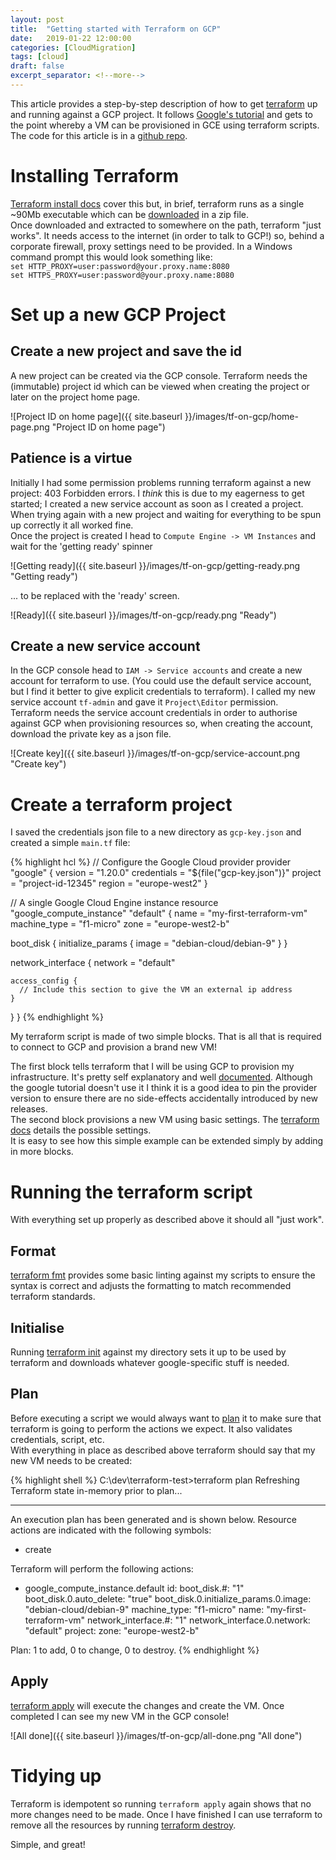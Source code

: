```yaml
---
layout: post
title:  "Getting started with Terraform on GCP"
date:   2019-01-22 12:00:00
categories: [CloudMigration]
tags: [cloud]
draft: false
excerpt_separator: <!--more-->
---
```


This article provides a step-by-step description of how to get [terraform](https://www.hashicorp.com/products/terraform) up and running against a GCP project. It follows [Google's tutorial](https://cloud.google.com/community/tutorials/getting-started-on-gcp-with-terraform) and gets to the point whereby a VM can be provisioned in GCE using terraform scripts. The code for this article is in a [github repo](https://github.com/MorganPeat/terraform-on-gcp).
  
<!--more-->

# Installing Terraform

[Terraform install docs](https://learn.hashicorp.com/terraform/getting-started/install.html) cover this but, in brief, terraform runs as a single ~90Mb executable which can be [downloaded](https://www.terraform.io/downloads.html) in a zip file.  
Once downloaded and extracted to somewhere on the path, terraform "just works". It needs access to the internet (in order to talk to GCP!) so, behind a corporate firewall, proxy settings need to be provided. In a Windows command prompt this would look something like:  
`set HTTP_PROXY=user:password@your.proxy.name:8080`  
`set HTTPS_PROXY=user:password@your.proxy.name:8080`  

# Set up a new GCP Project

## Create a new project and save the id

A new project can be created via the GCP console. Terraform needs the (immutable) project id which can be viewed when creating the project or later on the project home page.  

![Project ID on home page]({{ site.baseurl }}/images/tf-on-gcp/home-page.png "Project ID on home page")

## Patience is a virtue

Initially I had some permission problems running terraform against a new project: 403 Forbidden errors. I _think_ this is due to my eagerness to get started; I created a new service account as soon as I created a project. When trying again with a new project and waiting for everything to be spun up correctly it all worked fine.  
Once the project is created I head to `Compute Engine -> VM Instances` and wait for the 'getting ready' spinner

![Getting ready]({{ site.baseurl }}/images/tf-on-gcp/getting-ready.png "Getting ready")

... to be replaced with the 'ready' screen.

![Ready]({{ site.baseurl }}/images/tf-on-gcp/ready.png "Ready")

## Create a new service account

In the GCP console head to `IAM -> Service accounts` and create a new account for terraform to use. (You could use the default service account, but I find it better to give explicit credentials to terraform). I called my new service account `tf-admin` and gave it `Project\Editor` permission.  
Terraform needs the service account credentials in order to authorise against GCP when provisioning resources so, when creating the account, download the private key as a json file.

![Create key]({{ site.baseurl }}/images/tf-on-gcp/service-account.png "Create key")

# Create a terraform project

I saved the credentials json file to a new directory as `gcp-key.json` and created a simple `main.tf` file:

{% highlight hcl %}
// Configure the Google Cloud provider
provider "google" {
  version     = "1.20.0"
  credentials = "${file("gcp-key.json")}"
  project     = "project-id-12345"
  region      = "europe-west2"
}

// A single Google Cloud Engine instance
resource "google_compute_instance" "default" {
  name         = "my-first-terraform-vm"
  machine_type = "f1-micro"
  zone         = "europe-west2-b"

  boot_disk {
    initialize_params {
      image = "debian-cloud/debian-9"
    }
  }

  network_interface {
    network = "default"

    access_config {
      // Include this section to give the VM an external ip address
    }
  }
}
{% endhighlight %}

My terraform script is made of two simple blocks. That is all that is required to connect to GCP and provision a brand new VM!  

The first block tells terraform that I will be using GCP to provision my infrastructure. It's pretty self explanatory and well [documented](https://www.terraform.io/docs/providers/google/provider_reference.html). Although the google tutorial doesn't use it I think it is a good idea to pin the provider version to ensure there are no side-effects accidentally introduced by new releases.  
The second block provisions a new VM using basic settings. The [terraform docs](https://www.terraform.io/docs/providers/google/d/datasource_compute_instance.html) details the possible settings.  
It is easy to see how this simple example can be extended simply by adding in more blocks.

# Running the terraform script

With everything set up properly as described above it should all "just work".

## Format

[terraform fmt](https://www.terraform.io/docs/commands/fmt.html) provides some basic linting against my scripts to ensure the syntax is correct and adjusts the formatting to match recommended terraform standards.

## Initialise

Running [terraform init](https://www.terraform.io/docs/commands/init.html) against my directory sets it up to be used by terraform and downloads whatever google-specific stuff is needed.

## Plan

Before executing a script we would always want to [plan](https://www.terraform.io/docs/commands/plan.html) it to make sure that terraform is going to perform the actions we expect. It also validates credentials, script, etc.  
With everything in place as described above terraform should say that my new VM needs to be created:

{% highlight shell %}
C:\dev\terraform-test>terraform plan
Refreshing Terraform state in-memory prior to plan...

------------------------------------------------------------------------

An execution plan has been generated and is shown below.
Resource actions are indicated with the following symbols:
  + create

Terraform will perform the following actions:

  + google_compute_instance.default
      id:                                                  <computed>
      boot_disk.#:                                         "1"
      boot_disk.0.auto_delete:                             "true"
      boot_disk.0.initialize_params.0.image:               "debian-cloud/debian-9"
      machine_type:                                        "f1-micro"
      name:                                                "my-first-terraform-vm"
      network_interface.#:                                 "1"
      network_interface.0.network:                         "default"
      project:                                             <computed>
      zone:                                                "europe-west2-b"

Plan: 1 to add, 0 to change, 0 to destroy.
{% endhighlight %}

## Apply

[terraform apply](https://www.terraform.io/docs/commands/apply.html) will execute the changes and create the VM. Once completed I can see my new VM in the GCP console!

![All done]({{ site.baseurl }}/images/tf-on-gcp/all-done.png "All done")

# Tidying up

Terraform is idempotent so running `terraform apply` again shows that no more changes need to be made. Once I have finished I can use terraform to remove all the resources by running [terraform destroy](https://www.terraform.io/docs/commands/destroy.html).  

Simple, and great!